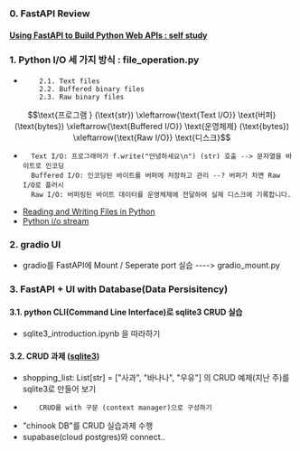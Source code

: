 ### 0. FastAPI Review
#### [Using FastAPI to Build Python Web APIs : self study](https://realpython.com/fastapi-python-web-apis/)

### 1. Python I/O 세 가지 방식 : file_operation.py
-         2.1. Text files
          2.2. Buffered binary files
          2.3. Raw binary files
$$\text{프로그램 } (\text{str}) \xleftarrow{\text{Text I/O}} \text{버퍼} (\text{bytes}) \xleftarrow{\text{Buffered I/O}} \text{운영체제} (\text{bytes}) \xleftarrow{\text{Raw I/O}} \text{디스크}$$
-       Text I/O: 프로그래머가 f.write("안녕하세요\n") (str) 호출 --> 문자열을 바이트로 인코딩
        Buffered I/O: 인코딩된 바이트를 버퍼에 저장하고 관리 --? 버퍼가 차면 Raw I/O로 플러시
        Raw I/O: 버퍼링된 바이트 데이터를 운영체제에 전달하여 실제 디스크에 기록합니다.

- [Reading and Writing Files in Python ](https://realpython.com/read-write-files-python/)
- [Python i/o stream](https://docs.python.org/ko/3.13/library/io.html)

### 2. gradio UI
- gradio를 FastAPI에 Mount / Seperate port 실습 ----> gradio_mount.py

### 3. FastAPI + UI with Database(Data Persisitency)
#### 3.1. python CLI(Command Line Interface)로 sqlite3 CRUD 실습
- sqlite3_introduction.ipynb 을 따라하기

#### 3.2. CRUD 과제 ([sqlite3](https://docs.python.org/3/library/sqlite3.html#sqlite3-tutorial))
- shopping_list: List[str] = ["사과", "바나나", "우유"] 의 CRUD 예제(지난 주)를 sqlite3로 만들어 보기
-         CRUD를 with 구문 (context manager)으로 구성하기
- "chinook DB"를 CRUD 실습과제 수행
- supabase(cloud postgres)와 connect..

